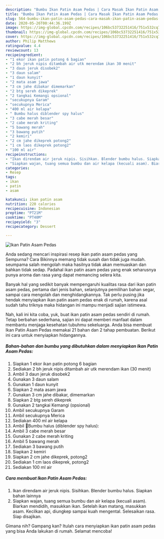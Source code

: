 ```yaml
---
description: "Bumbu Ikan Patin Asam Pedas | Cara Masak Ikan Patin Asam Pedas Yang Menggugah Selera"
title: "Bumbu Ikan Patin Asam Pedas | Cara Masak Ikan Patin Asam Pedas Yang Menggugah Selera"
slug: 564-bumbu-ikan-patin-asam-pedas-cara-masak-ikan-patin-asam-pedas-yang-menggugah-selera
date: 2020-05-26T00:44:36.199Z
image: https://img-global.cpcdn.com/recipes/106bc53732251416/751x532cq70/ikan-patin-asam-pedas-foto-resep-utama.jpg
thumbnail: https://img-global.cpcdn.com/recipes/106bc53732251416/751x532cq70/ikan-patin-asam-pedas-foto-resep-utama.jpg
cover: https://img-global.cpcdn.com/recipes/106bc53732251416/751x532cq70/ikan-patin-asam-pedas-foto-resep-utama.jpg
author: Philip Matthews
ratingvalue: 4.4
reviewcount: 13
recipeingredient:
- "1 ekor ikan patin potong 6 bagian"
- "2 bh jeruk nipis ditambah air utk merendam ikan 30 menit"
- "3 daun jeruk disobek2"
- "3 daun salam"
- "1 daun kunyit"
- "2 mata asam jawa"
- "3 cm jahe dibakar dimemarkan"
- "2 btg sereh dikeprek"
- "2 tangkai Kemangi opsional"
- "secukupnya Garam"
- "secukupnya Merica"
- "400 ml air kelapa"
- " Bumbu halus diblender spy halus"
- "3 cabe merah besar"
- "2 cabe merah kriting"
- "5 bawang merah"
- "3 bawang putih"
- "2 kemiri"
- "2 cm jahe dikeprek potong2"
- "1 cm laos dikeprek potong2"
- "100 ml air"
recipeinstructions:
- "Ikan direndam air jeruk nipis. Sisihkan. Blender bumbu halus. Siapkan bahan lainnya"
- "Siapkan wajan, tuang semua bumbu dan air kelapa (kecuali asam). Biarkan mendidih, masukkan ikan. Setelah ikan matang, masukkan asam. Kecilkan api, diungkep sampai kuah mengental. Selesaikan rasa. Siap disajikan."
categories:
- Resep
tags:
- ikan
- patin
- asam

katakunci: ikan patin asam 
nutrition: 220 calories
recipecuisine: Indonesian
preptime: "PT21M"
cooktime: "PT40M"
recipeyield: "3"
recipecategory: Dessert

---
```



![Ikan Patin Asam Pedas](https://img-global.cpcdn.com/recipes/106bc53732251416/751x532cq70/ikan-patin-asam-pedas-foto-resep-utama.jpg)

Anda sedang mencari inspirasi resep ikan patin asam pedas yang Sempurna? Cara Bikinnya memang tidak susah dan tidak juga mudah. seumpama salah mengolah maka hasilnya tidak akan memuaskan dan bahkan tidak sedap. Padahal ikan patin asam pedas yang enak seharusnya punya aroma dan rasa yang dapat memancing selera kita.

Banyak hal yang sedikit banyak mempengaruhi kualitas rasa dari ikan patin asam pedas, pertama dari jenis bahan, selanjutnya pemilihan bahan segar, sampai cara mengolah dan menghidangkannya. Tak perlu pusing jika hendak menyiapkan ikan patin asam pedas enak di rumah, karena asal sudah tahu triknya maka hidangan ini mampu menjadi sajian istimewa.




Nah, kali ini kita coba, yuk, buat ikan patin asam pedas sendiri di rumah. Tetap berbahan sederhana, sajian ini dapat memberi manfaat dalam membantu menjaga kesehatan tubuhmu sekeluarga. Anda bisa membuat Ikan Patin Asam Pedas memakai 21 bahan dan 2 tahap pembuatan. Berikut ini cara untuk menyiapkan hidangannya.

<!--inarticleads1-->

##### Bahan-bahan dan bumbu yang dibutuhkan dalam menyiapkan Ikan Patin Asam Pedas:

1. Siapkan 1 ekor ikan patin potong 6 bagian
1. Sediakan 2 bh jeruk nipis ditambah air utk merendam ikan (30 menit)
1. Ambil 3 daun jeruk disobek2
1. Gunakan 3 daun salam
1. Gunakan 1 daun kunyit
1. Siapkan 2 mata asam jawa
1. Gunakan 3 cm jahe dibakar, dimemarkan
1. Siapkan 2 btg sereh dikeprek
1. Gunakan 2 tangkai Kemangi (opsional)
1. Ambil secukupnya Garam
1. Ambil secukupnya Merica
1. Sediakan 400 ml air kelapa
1. Ambil  🔶️Bumbu halus (diblender spy halus):
1. Ambil 3 cabe merah besar
1. Gunakan 2 cabe merah kriting
1. Ambil 5 bawang merah
1. Sediakan 3 bawang putih
1. Siapkan 2 kemiri
1. Siapkan 2 cm jahe dikeprek, potong2
1. Sediakan 1 cm laos dikeprek, potong2
1. Sediakan 100 ml air




<!--inarticleads2-->

##### Cara membuat Ikan Patin Asam Pedas:

1. Ikan direndam air jeruk nipis. Sisihkan. Blender bumbu halus. Siapkan bahan lainnya
1. Siapkan wajan, tuang semua bumbu dan air kelapa (kecuali asam). Biarkan mendidih, masukkan ikan. Setelah ikan matang, masukkan asam. Kecilkan api, diungkep sampai kuah mengental. Selesaikan rasa. Siap disajikan.




Gimana nih? Gampang kan? Itulah cara menyiapkan ikan patin asam pedas yang bisa Anda lakukan di rumah. Selamat mencoba!
